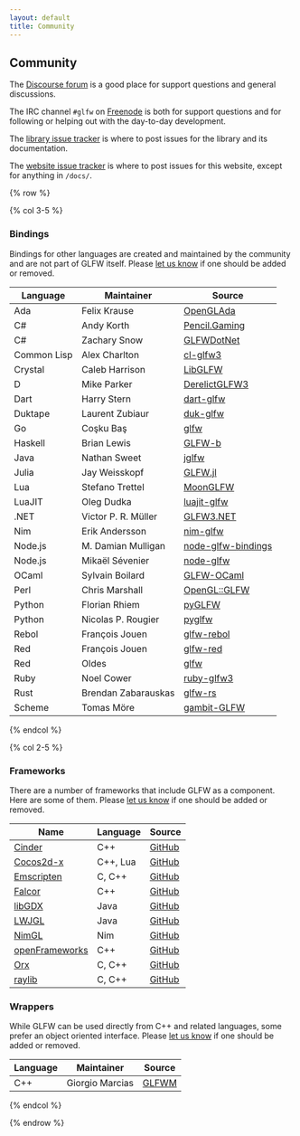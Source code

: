 ```yaml
---
layout: default
title: Community
---
```


## Community

The [Discourse forum](http://discourse.glfw.org/) is a good place for support
questions and general discussions.

The IRC channel `#glfw` on
[Freenode](https://webchat.freenode.net?randomnick=1&channels=%23glfw) is both
for support questions and for following or helping out with the day-to-day
development.

The [library issue tracker](https://github.com/glfw/glfw/issues) is where to
post issues for the library and its documentation.

The [website issue tracker](https://github.com/glfw/website/issues) is where to
post issues for this website, except for anything in `/docs/`.

{% row %}

{% col 3-5 %}

### Bindings

Bindings for other languages are created and maintained by the community and are
not part of GLFW itself.  Please [let us
know](https://github.com/glfw/website/issues) if one should be added or removed.

| Language    | Maintainer          | Source |
| ----------- | ------------------- | ------- |
| Ada         | Felix Krause        | [OpenGLAda](https://github.com/flyx/OpenGLAda) |
| C#          | Andy Korth          | [Pencil.Gaming](https://github.com/andykorth/Pencil.Gaming) |
| C#          | Zachary Snow        | [GLFWDotNet](https://github.com/smack0007/GLFWDotNet) |
| Common Lisp | Alex Charlton       | [cl-glfw3](https://github.com/AlexCharlton/cl-glfw3) |
| Crystal     | Caleb Harrison      | [LibGLFW](https://github.com/calebuharrison/LibGLFW) |
| D           | Mike Parker         | [DerelictGLFW3](https://github.com/DerelictOrg/DerelictGLFW3) |
| Dart        | Harry Stern         | [dart-glfw](https://github.com/google/dart-glfw) |
| Duktape     | Laurent Zubiaur     | [duk-glfw](https://github.com/lzubiaur/duk-glfw) |
| Go          | Coşku Baş           | [glfw](https://github.com/go-gl/glfw) |
| Haskell     | Brian Lewis         | [GLFW-b](https://github.com/bsl/GLFW-b) |
| Java        | Nathan Sweet        | [jglfw](https://github.com/badlogic/jglfw) |
| Julia       | Jay Weisskopf       | [GLFW.jl](https://github.com/JuliaGL/GLFW.jl) |
| Lua         | Stefano Trettel     | [MoonGLFW](https://github.com/stetre/moonglfw) |
| LuaJIT      | Oleg Dudka          | [luajit-glfw](https://github.com/Playermet/luajit-glfw) |
| .NET        | Victor P. R. Müller | [GLFW3.NET](https://github.com/realvictorprm/GLFW3.NET) |
| Nim         | Erik Andersson      | [nim-glfw](https://github.com/EXetoC/nim-glfw) |
| Node.js     | M. Damian Mulligan  | [node-glfw-bindings](https://github.com/glek/node-glfw-bindings) |
| Node.js     | Mikaël Sévenier     | [node-glfw](https://github.com/mikeseven/node-glfw) |
| OCaml       | Sylvain Boilard     | [GLFW-OCaml](https://github.com/SylvainBoilard/GLFW-OCaml) |
| Perl        | Chris Marshall      | [OpenGL::GLFW](https://metacpan.org/pod/OpenGL::GLFW) |
| Python      | Florian Rhiem       | [pyGLFW](https://github.com/FlorianRhiem/pyGLFW) |
| Python      | Nicolas P. Rougier  | [pyglfw](https://github.com/rougier/pyglfw) |
| Rebol       | François Jouen      | [glfw-rebol](https://github.com/ldci/glfw-rebol) |
| Red         | François Jouen      | [glfw-red](https://github.com/ldci/glfw-red) |
| Red         | Oldes               | [glfw](https://github.com/red/code/tree/master/Library/GLFW) |
| Ruby        | Noel Cower          | [ruby-glfw3](https://github.com/nilium/ruby-glfw3) |
| Rust        | Brendan Zabarauskas | [glfw-rs](https://github.com/bjz/glfw-rs) |
| Scheme      | Tomas Möre          | [gambit-GLFW](https://github.com/black0range/gambit-GLFW) |

{% endcol %}

{% col 2-5 %}

### Frameworks

There are a number of frameworks that include GLFW as a component.  Here are
some of them.  Please [let us know](https://github.com/glfw/website/issues) if
one should be added or removed.

| Name                                          | Language | Source |
| --------------------------------------------- | -------- | ---------------- |
| [Cinder](https://libcinder.org/)              | C++      | [GitHub](https://github.com/cinder/Cinder)
| [Cocos2d-x](http://cocos2d-x.org/cocos2dx)    | C++, Lua | [GitHub](https://github.com/cocos2d/cocos2d-x)
| [Emscripten](http://emscripten.org/)          | C, C++   | [GitHub](https://github.com/kripken/emscripten)
| [Falcor](https://developer.nvidia.com/falcor) | C++      | [GitHub](https://github.com/nvidiagameworks/falcor)
| [libGDX](https://libgdx.badlogicgames.com/)   | Java     | [GitHub](https://github.com/libgdx/libgdx/)
| [LWJGL](https://www.lwjgl.org/)               | Java     | [GitHub](https://github.com/LWJGL/lwjgl3/)
| [NimGL](https://nimgl.org)                    | Nim      | [GitHub](https://github.com/lmariscal/nimgl)
| [openFrameworks](https://openframeworks.cc/)  | C++      | [GitHub](https://github.com/openframeworks/openFrameworks/)
| [Orx](https://orx-project.org/)               | C, C++   | [GitHub](https://github.com/orx/orx)
| [raylib](https://www.raylib.com/)             | C, C++   | [GitHub](https://github.com/raysan5/raylib)

### Wrappers

While GLFW can be used directly from C++ and related languages, some prefer an
object oriented interface.  Please [let us
know](https://github.com/glfw/website/issues) if one should be added or removed.

| Language | Maintainer      | Source |
| -------- | --------------- | ------ |
| C++      | Giorgio Marcias | [GLFWM](https://github.com/giorgiomarcias/glfwm)

{% endcol %}

{% endrow %}


